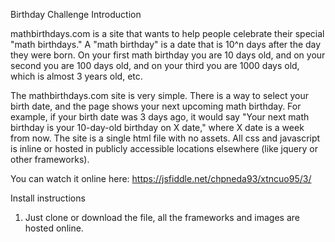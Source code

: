 Birthday Challenge
Introduction

mathbirthdays.com is a site that wants to help people celebrate their special "math birthdays." A "math birthday" is a date that is 10^n days after the day they were born. On your first math birthday you are 10 days old, and on your second you are 100 days old, and on your third you are 1000 days old, which is almost 3 years old, etc. 

The mathbirthdays.com site is very simple. There is a way to select your birth date, and the page shows your next upcoming math birthday. For example, if your birth date was 3 days ago, it would say "Your next math birthday is your 10-day-old birthday on X date," where X date is a week from now. The site is a single html file with no assets. All css and javascript is inline or hosted in publicly accessible locations elsewhere (like jquery or other frameworks).



You can watch it online here: https://jsfiddle.net/chpneda93/xtncuo95/3/

Install instructions

1. Just clone or download the file, all the frameworks and images are hosted online.